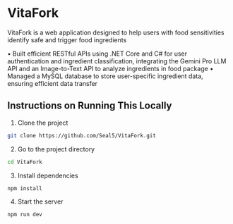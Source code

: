# VitaFork

VitaFork is a web application designed to help users with food sensitivities identify safe and trigger food ingredients

• Built efficient RESTful APIs using .NET Core and C# for user authentication and ingredient classification,
integrating the Gemini Pro LLM API and an Image-to-Text API to analyze ingredients in food package
• Managed a MySQL database to store user-specific ingredient data, ensuring efficient data transfer

## Instructions on Running This Locally

1. Clone the project
```sh
git clone https://github.com/Seal5/VitaFork.git
```

2. Go to the project directory
```sh
cd VitaFork
```

3. Install dependencies
```sh
npm install
```

4. Start the server
```sh
npm run dev
```
